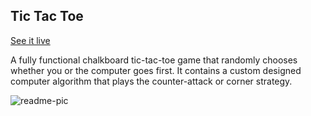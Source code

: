 ## Tic Tac Toe 

[See it live](http://christophszcz.github.io/ticTacToeV2/)

A fully functional chalkboard tic-tac-toe game that randomly chooses whether you or the computer goes first. It contains a custom designed computer algorithm that plays the counter-attack or corner strategy.

![readme-pic](http://christophszcz.github.io/ticTacToeV2/images/readme-pic.png)
 